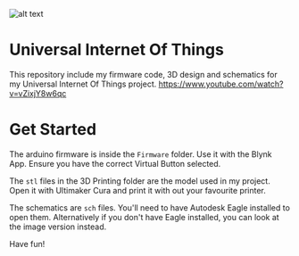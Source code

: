 ![alt text](https://raw.githubusercontent.com/5Volts/Universal-Internet-Of-Things/master/img.png)

# Universal Internet Of Things

This repository include my firmware code, 3D design and schematics for my Universal Internet Of Things project. https://www.youtube.com/watch?v=vZixjY8w6qc

# Get Started

The arduino firmware is inside the `Firmware` folder. Use it with the Blynk App. Ensure you have the correct Virtual Button selected.

The `stl` files in the 3D Printing folder are the model used in my project. Open it with Ultimaker Cura and print it with out your favourite printer.

The schematics are `sch` files. You'll need to have Autodesk Eagle installed to open them. Alternatively if you don't have Eagle installed, you can look at the image version instead.

Have fun!

